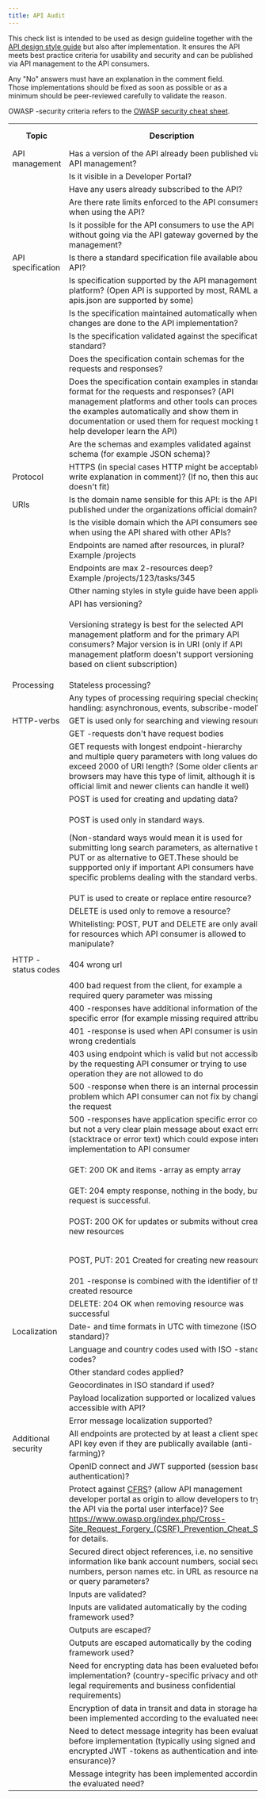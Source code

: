 ```yaml
---
title: API Audit
---
```


This check list is intended to be used as design guideline together with the [API design style guide](APIDesignStyleGuide) but also after implementation. It ensures the API meets best practice criteria for usability and security and can be published via API management to the API consumers.

Any "No" answers must have an explanation in the comment field. Those implementations should be fixed as soon as possible or as a minimum should be peer-reviewed carefully to validate the reason.

OWASP -security criteria refers to the [OWASP security cheat sheet](https://www.owasp.org/index.php/REST_Security_Cheat_Sheet).

<table>
<tbody>
<tr>
<th>Topic</th>
<th>Description</th>
<th colspan="1">OWASP Criteria?</th>
<th>Result (yes/no)</th>
<th colspan="1">Comment</th></tr>
<tr>
<td colspan="1">API management</td>
<td colspan="1">Has&nbsp;a version of the&nbsp;API&nbsp;already&nbsp;been published via API management?</td>
<td colspan="1">&nbsp;</td>
<td colspan="1">&nbsp;</td>
<td colspan="1">&nbsp;</td></tr>
<tr>
<td colspan="1">&nbsp;</td>
<td colspan="1">Is it visible in a Developer Portal?</td>
<td colspan="1">&nbsp;</td>
<td colspan="1">&nbsp;</td>
<td colspan="1">&nbsp;</td></tr>
<tr>
<td colspan="1">&nbsp;</td>
<td colspan="1">Have any users already subscribed to the API?</td>
<td colspan="1">&nbsp;</td>
<td colspan="1">&nbsp;</td>
<td colspan="1">&nbsp;</td></tr>
<tr>
<td colspan="1">&nbsp;</td>
<td colspan="1">Are there rate limits enforced to the API consumers when using the API?</td>
<td colspan="1">yes</td>
<td colspan="1">&nbsp;</td>
<td colspan="1">&nbsp;</td></tr>
<tr>
<td colspan="1">&nbsp;</td>
<td colspan="1">Is it possible for the API consumers to use the API without going via the API gateway governed by the API management?</td>
<td colspan="1">&nbsp;</td>
<td colspan="1">&nbsp;</td>
<td colspan="1">&nbsp;</td></tr>
<tr>
<td colspan="1">API specification</td>
<td colspan="1">Is there a standard specification file available about the API?</td>
<td colspan="1">&nbsp;</td>
<td colspan="1">&nbsp;</td>
<td colspan="1">&nbsp;</td></tr>
<tr>
<td colspan="1">&nbsp;</td>
<td colspan="1">Is specification supported by the API management platform? (Open API is supported by most, RAML and apis.json&nbsp;are supported by some)</td>
<td colspan="1">&nbsp;</td>
<td colspan="1">&nbsp;</td>
<td colspan="1">&nbsp;</td></tr>
<tr>
<td colspan="1">&nbsp;</td>
<td colspan="1">Is the specification maintained automatically when changes are done to the API implementation?</td>
<td colspan="1">&nbsp;</td>
<td colspan="1">&nbsp;</td>
<td colspan="1">&nbsp;</td></tr>
<tr>
<td colspan="1">&nbsp;</td>
<td colspan="1">Is the specification validated against the specification standard?</td>
<td colspan="1">&nbsp;</td>
<td colspan="1">&nbsp;</td>
<td colspan="1">&nbsp;</td></tr>
<tr>
<td colspan="1">&nbsp;</td>
<td colspan="1">Does the specification contain schemas for the requests and responses?</td>
<td colspan="1">&nbsp;</td>
<td colspan="1">&nbsp;</td>
<td colspan="1">&nbsp;</td></tr>
<tr>
<td colspan="1">&nbsp;</td>
<td colspan="1">Does the specification contain examples in standard format&nbsp;for the requests and responses? (API management platforms and other tools&nbsp;can process the examples automatically and show them in documentation or used them for request mocking to help developer learn the API)</td>
<td colspan="1">&nbsp;</td>
<td colspan="1">&nbsp;</td>
<td colspan="1">&nbsp;</td></tr>
<tr>
<td colspan="1">&nbsp;</td>
<td colspan="1">Are the schemas and examples validated against schema (for example JSON schema)?</td>
<td colspan="1">&nbsp;</td>
<td colspan="1">&nbsp;</td>
<td colspan="1">&nbsp;</td></tr>
<tr>
<td>Protocol</td>
<td>HTTPS (in special cases HTTP might be acceptable, write explanation in comment)? (If no, then this audit doesn't fit)</td>
<td colspan="1">&nbsp;</td>
<td>&nbsp;</td>
<td colspan="1">&nbsp;</td></tr>
<tr>
<td>URIs</td>
<td>Is the domain name sensible for this API: is the API published under the organizations official domain?</td>
<td colspan="1">&nbsp;</td>
<td>&nbsp;</td>
<td colspan="1">&nbsp;</td></tr>
<tr>
<td colspan="1">&nbsp;</td>
<td colspan="1">Is the&nbsp;visible domain which the API consumers see when using the API&nbsp;shared with other&nbsp;APIs?&nbsp;</td>
<td colspan="1">&nbsp;</td>
<td colspan="1">&nbsp;</td>
<td colspan="1">&nbsp;</td></tr>
<tr>
<td colspan="1">&nbsp;</td>
<td colspan="1">Endpoints are&nbsp;named after resources, in plural? Example&nbsp;/projects</td>
<td colspan="1">&nbsp;</td>
<td colspan="1">&nbsp;</td>
<td colspan="1">&nbsp;</td></tr>
<tr>
<td>&nbsp;</td>
<td>Endpoints are&nbsp;max 2-resources deep? Example&nbsp;/projects/123/tasks/345</td>
<td colspan="1">&nbsp;</td>
<td>&nbsp;</td>
<td colspan="1">&nbsp;</td></tr>
<tr>
<td colspan="1">&nbsp;</td>
<td colspan="1">Other naming styles in style guide have been applied?</td>
<td colspan="1">&nbsp;</td>
<td colspan="1">&nbsp;</td>
<td colspan="1">&nbsp;</td></tr>
<tr>
<td colspan="1">&nbsp;</td>
<td colspan="1">API has versioning?</td>
<td colspan="1">&nbsp;</td>
<td colspan="1">&nbsp;</td>
<td colspan="1">&nbsp;</td></tr>
<tr>
<td colspan="1">&nbsp;</td>
<td colspan="1">
<p>Versioning strategy is&nbsp;best for the selected API management platform and for the primary API consumers? Major version is in URI (only if API management platform doesn't support versioning based on client subscription)</p></td>
<td colspan="1">&nbsp;</td>
<td colspan="1">&nbsp;</td>
<td colspan="1">&nbsp;</td></tr>
<tr>
<td>Processing</td>
<td>Stateless processing?</td>
<td colspan="1">&nbsp;</td>
<td>&nbsp;</td>
<td colspan="1">&nbsp;</td></tr>
<tr>
<td>&nbsp;</td>
<td>Any types of processing requiring special checking or handling: asynchronous, events, subscribe-model?</td>
<td colspan="1">&nbsp;</td>
<td>&nbsp;</td>
<td colspan="1">&nbsp;</td></tr>
<tr>
<td>HTTP-verbs</td>
<td>GET is used only for searching and viewing resources</td>
<td colspan="1">&nbsp;</td>
<td>&nbsp;</td>
<td colspan="1">&nbsp;</td></tr>
<tr>
<td colspan="1">&nbsp;</td>
<td colspan="1">GET -requests don't have request bodies</td>
<td colspan="1">&nbsp;</td>
<td colspan="1">&nbsp;</td>
<td colspan="1">&nbsp;</td></tr>
<tr>
<td colspan="1">&nbsp;</td>
<td colspan="1">GET requests with longest endpoint-hierarchy and&nbsp;multiple query parameters with long values don't exceed&nbsp;2000 of URI length? (Some older clients and browsers may have this type of limit, although it is not official limit and newer clients can handle it well)</td>
<td colspan="1">&nbsp;</td>
<td colspan="1">&nbsp;</td>
<td colspan="1">&nbsp;</td></tr>
<tr>
<td>&nbsp;</td>
<td>POST is used for creating and updating data?</td>
<td colspan="1">&nbsp;</td>
<td>&nbsp;</td>
<td colspan="1">&nbsp;</td></tr>
<tr>
<td colspan="1">&nbsp;</td>
<td colspan="1">
<p>POST is used only in standard ways.</p>
<p><span>(Non-standard ways would mean it is used for submitting long search parameters, as alternative to PUT or as alternative to GET.These should&nbsp;be suppported&nbsp;only if important API consumers have specific problems dealing with the standard verbs.)</span></p></td>
<td colspan="1">&nbsp;</td>
<td colspan="1">&nbsp;</td>
<td colspan="1">&nbsp;</td></tr>
<tr>
<td>&nbsp;</td>
<td>PUT is used to create or replace entire resource?</td>
<td colspan="1">&nbsp;</td>
<td>&nbsp;</td>
<td colspan="1">&nbsp;</td></tr>
<tr>
<td>&nbsp;</td>
<td>DELETE is used only to remove a resource?</td>
<td colspan="1">&nbsp;</td>
<td>&nbsp;</td>
<td colspan="1">&nbsp;</td></tr>
<tr>
<td colspan="1">&nbsp;</td>
<td colspan="1">Whitelisting: POST, PUT and DELETE are only available for resources which API consumer is allowed to manipulate?</td>
<td colspan="1">yes</td>
<td colspan="1">&nbsp;</td>
<td colspan="1">&nbsp;</td></tr>
<tr>
<td>HTTP -status codes</td>
<td>
<p>404 wrong url</p></td>
<td colspan="1">&nbsp;</td>
<td>&nbsp;</td>
<td colspan="1">&nbsp;</td></tr>
<tr>
<td colspan="1">&nbsp;</td>
<td colspan="1">400 bad request from the client, for example a required query parameter was missing</td>
<td colspan="1">&nbsp;</td>
<td colspan="1">&nbsp;</td>
<td colspan="1">&nbsp;</td></tr>
<tr>
<td colspan="1">&nbsp;</td>
<td colspan="1">400 -responses have additional information of the specific error (for example missing required attribute)</td>
<td colspan="1">&nbsp;</td>
<td colspan="1">&nbsp;</td>
<td colspan="1">&nbsp;</td></tr>
<tr>
<td colspan="1">&nbsp;</td>
<td colspan="1">401 -response is used when API consumer is using wrong credentials</td>
<td colspan="1">yes</td>
<td colspan="1">&nbsp;</td>
<td colspan="1">&nbsp;</td></tr>
<tr>
<td colspan="1">&nbsp;</td>
<td colspan="1">403 using endpoint which is valid but not accessible by the requesting API consumer or trying to use operation they are not allowed to do</td>
<td colspan="1">yes</td>
<td colspan="1">&nbsp;</td>
<td colspan="1">&nbsp;</td></tr>
<tr>
<td colspan="1">&nbsp;</td>
<td colspan="1">500 -response when there is an internal processing problem which API consumer can not fix by changing the request</td>
<td colspan="1">&nbsp;</td>
<td colspan="1">&nbsp;</td>
<td colspan="1">&nbsp;</td></tr>
<tr>
<td colspan="1">&nbsp;</td>
<td colspan="1">500 -responses have&nbsp;application specific&nbsp;error code but not a very clear plain message about exact error (stacktrace or error text) which could expose internal implementation to API consumer</td>
<td colspan="1">yes</td>
<td colspan="1">&nbsp;</td>
<td colspan="1">&nbsp;</td></tr>
<tr>
<td>&nbsp;</td>
<td>
<p>GET: 200 OK and items -array as empty array</p></td>
<td colspan="1">&nbsp;</td>
<td>&nbsp;</td>
<td colspan="1">&nbsp;</td></tr>
<tr>
<td>&nbsp;</td>
<td>GET: 204&nbsp;empty response, nothing in the body, but request is successful.</td>
<td colspan="1">&nbsp;</td>
<td>&nbsp;</td>
<td colspan="1">&nbsp;</td></tr>
<tr>
<td>&nbsp;</td>
<td>
<p>POST: 200 OK for updates or submits without creating new resources</p></td>
<td colspan="1">&nbsp;</td>
<td>&nbsp;</td>
<td colspan="1">&nbsp;</td></tr>
<tr>
<td>&nbsp;</td>
<td>
<p>POST, PUT: 201&nbsp;Created for creating new reasource</p></td>
<td colspan="1">&nbsp;</td>
<td>&nbsp;</td>
<td colspan="1">&nbsp;</td></tr>
<tr>
<td colspan="1">&nbsp;</td>
<td colspan="1">201 -response is combined with the identifier of the created resource</td>
<td colspan="1">&nbsp;</td>
<td colspan="1">&nbsp;</td>
<td colspan="1">&nbsp;</td></tr>
<tr>
<td>&nbsp;</td>
<td>DELETE: 204 OK when removing resource was successful</td>
<td colspan="1">&nbsp;</td>
<td>&nbsp;</td>
<td colspan="1">&nbsp;</td></tr>
<tr>
<td>Localization</td>
<td>Date- and time formats in UTC with timezone (ISO standard)?</td>
<td colspan="1">&nbsp;</td>
<td>&nbsp;</td>
<td colspan="1">&nbsp;</td></tr>
<tr>
<td>&nbsp;</td>
<td>Language and country codes used with ISO -standard codes?</td>
<td colspan="1">&nbsp;</td>
<td>&nbsp;</td>
<td colspan="1">&nbsp;</td></tr>
<tr>
<td>&nbsp;</td>
<td>Other standard codes applied?</td>
<td colspan="1">&nbsp;</td>
<td>&nbsp;</td>
<td colspan="1">&nbsp;</td></tr>
<tr>
<td>&nbsp;</td>
<td>Geocordinates in ISO standard if used? &nbsp;</td>
<td colspan="1">&nbsp;</td>
<td>&nbsp;</td>
<td colspan="1">&nbsp;</td></tr>
<tr>
<td colspan="1">&nbsp;</td>
<td colspan="1">Payload localization supported or localized values accessible with API?</td>
<td colspan="1">&nbsp;</td>
<td colspan="1">&nbsp;</td>
<td colspan="1">&nbsp;</td></tr>
<tr>
<td colspan="1">&nbsp;</td>
<td colspan="1">Error message localization supported?</td>
<td colspan="1">&nbsp;</td>
<td colspan="1">&nbsp;</td>
<td colspan="1">&nbsp;</td></tr>
<tr>
<td colspan="1">Additional security</td>
<td colspan="1">All endpoints are protected by at least a client specifc API key even if they are publically available (anti-farming)?</td>
<td colspan="1">yes</td>
<td colspan="1">&nbsp;</td>
<td colspan="1">&nbsp;</td></tr>
<tr>
<td colspan="1">&nbsp;</td>
<td colspan="1">OpenID connect and JWT supported (session based authentication)?</td>
<td colspan="1">yes</td>
<td colspan="1">&nbsp;</td>
<td colspan="1">&nbsp;</td></tr>
<tr>
<td colspan="1">&nbsp;</td>
<td colspan="1">Protect against <a href="https://en.wikipedia.org/wiki/Cross-site_request_forgery">CFRS</a>? (allow API management developer portal as origin to allow developers to try out the API via the portal user interface)? See <a href="https://www.owasp.org/index.php/Cross-Site_Request_Forgery_(CSRF)_Prevention_Cheat_Sheet">https://www.owasp.org/index.php/Cross-Site_Request_Forgery_(CSRF)_Prevention_Cheat_Sheet</a> for details.</td>
<td colspan="1">yes</td>
<td colspan="1">&nbsp;</td>
<td colspan="1">&nbsp;</td></tr>
<tr>
<td colspan="1">&nbsp;</td>
<td colspan="1">Secured direct object references, i.e. no sensitive information like bank account numbers, social security numbers, person names etc. in URL as resource names or query parameters?</td>
<td colspan="1">yes</td>
<td colspan="1">&nbsp;</td>
<td colspan="1">&nbsp;</td></tr>
<tr>
<td colspan="1">&nbsp;</td>
<td colspan="1">Inputs are&nbsp;validated?</td>
<td colspan="1">yes</td>
<td colspan="1">&nbsp;</td>
<td colspan="1">&nbsp;</td></tr>
<tr>
<td colspan="1">&nbsp;</td>
<td colspan="1">Inputs are validated automatically by the coding framework used?</td>
<td colspan="1">yes</td>
<td colspan="1">&nbsp;</td>
<td colspan="1">&nbsp;</td></tr>
<tr>
<td colspan="1">&nbsp;</td>
<td colspan="1">Outputs are&nbsp;escaped?</td>
<td colspan="1">yes</td>
<td colspan="1">&nbsp;</td>
<td colspan="1">&nbsp;</td></tr>
<tr>
<td colspan="1">&nbsp;</td>
<td colspan="1">Outputs are escaped automatically by the coding framework used?</td>
<td colspan="1">yes</td>
<td colspan="1">&nbsp;</td>
<td colspan="1">&nbsp;</td></tr>
<tr>
<td colspan="1">&nbsp;</td>
<td colspan="1">Need for encrypting data has been evalueted before implementation? (country-specific&nbsp;privacy and other legal requirements&nbsp;and business confidential requirements)</td>
<td colspan="1">yes</td>
<td colspan="1">&nbsp;</td>
<td colspan="1">&nbsp;</td></tr>
<tr>
<td colspan="1">&nbsp;</td>
<td colspan="1">Encryption of data in transit and data in storage has been implemented according to the evaluated need?</td>
<td colspan="1">yes</td>
<td colspan="1">&nbsp;</td>
<td colspan="1">&nbsp;</td></tr>
<tr>
<td colspan="1">&nbsp;</td>
<td colspan="1">Need to detect message integrity has been evaluated before implementation (typically using signed and encrypted JWT -tokens as authentication and integrity ensurance)?</td>
<td colspan="1">yes</td>
<td colspan="1">&nbsp;</td>
<td colspan="1">&nbsp;</td></tr>
<tr>
<td colspan="1">&nbsp;</td>
<td colspan="1">Message integrity has been implemented according to the evaluated need?</td>
<td colspan="1">yes</td>
<td colspan="1">&nbsp;</td>
<td colspan="1">&nbsp;</td></tr></tbody></table>
